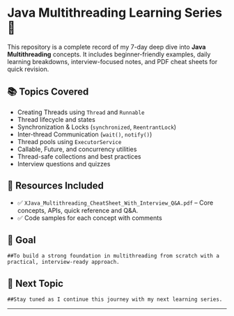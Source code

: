 # Java Multithreading Learning Series 🧵

This repository is a complete record of my 7-day deep dive into **Java Multithreading** concepts. It includes beginner-friendly examples, daily learning breakdowns, interview-focused notes, and PDF cheat sheets for quick revision.

## 📚 Topics Covered

- Creating Threads using `Thread` and `Runnable`
- Thread lifecycle and states
- Synchronization & Locks (`synchronized`, `ReentrantLock`)
- Inter-thread Communication (`wait()`, `notify()`)
- Thread pools using `ExecutorService`
- Callable, Future, and concurrency utilities
- Thread-safe collections and best practices
- Interview questions and quizzes

## 🧾 Resources Included

- ✅ `XJava_Multithreading_CheatSheet_With_Interview_Q&A.pdf` – Core concepts, APIs, quick reference and Q&A.
- ✅ Code samples for each concept with comments

## 🧠 Goal

    ##To build a strong foundation in multithreading from scratch with a practical, interview-ready approach.

## 🚀 Next Topic

    ##Stay tuned as I continue this journey with my next learning series.

---

